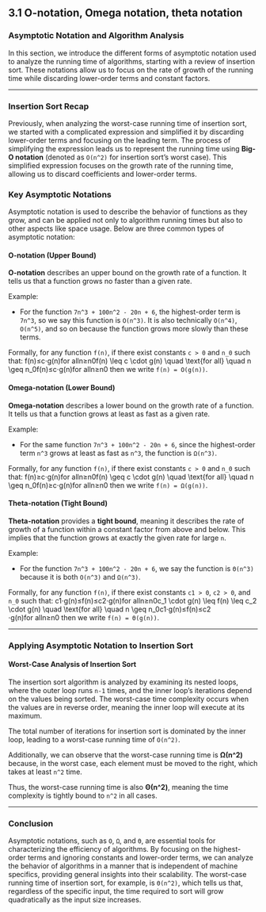 ## 3.1 O-notation, Omega notation, theta notation

### Asymptotic Notation and Algorithm Analysis

In this section, we introduce the different forms of asymptotic notation used to analyze the running time of algorithms, starting with a review of insertion sort. These notations allow us to focus on the rate of growth of the running time while discarding lower-order terms and constant factors.

---

### Insertion Sort Recap

Previously, when analyzing the worst-case running time of insertion sort, we started with a complicated expression and simplified it by discarding lower-order terms and focusing on the leading term. The process of simplifying the expression leads us to represent the running time using **Big-O notation** (denoted as `O(n^2)` for insertion sort’s worst case). This simplified expression focuses on the growth rate of the running time, allowing us to discard coefficients and lower-order terms.

### Key Asymptotic Notations

Asymptotic notation is used to describe the behavior of functions as they grow, and can be applied not only to algorithm running times but also to other aspects like space usage. Below are three common types of asymptotic notation:

#### O-notation (Upper Bound)

**O-notation** describes an upper bound on the growth rate of a function. It tells us that a function grows no faster than a given rate.

Example:

- For the function `7n^3 + 100n^2 - 20n + 6`, the highest-order term is `7n^3`, so we say this function is `O(n^3)`. It is also technically `O(n^4)`, `O(n^5)`, and so on because the function grows more slowly than these terms.

Formally, for any function `f(n)`, if there exist constants `c > 0` and `n_0` such that: f(n)≤c⋅g(n)for alln≥n0f(n) \leq c \cdot g(n) \quad \text{for all} \quad n \geq n_0f(n)≤c⋅g(n)for alln≥n0​ then we write `f(n) = O(g(n))`.

#### Omega-notation (Lower Bound)

**Omega-notation** describes a lower bound on the growth rate of a function. It tells us that a function grows at least as fast as a given rate.

Example:

- For the same function `7n^3 + 100n^2 - 20n + 6`, since the highest-order term `n^3` grows at least as fast as `n^3`, the function is `Ω(n^3)`.

Formally, for any function `f(n)`, if there exist constants `c > 0` and `n_0` such that: f(n)≥c⋅g(n)for alln≥n0f(n) \geq c \cdot g(n) \quad \text{for all} \quad n \geq n_0f(n)≥c⋅g(n)for alln≥n0​ then we write `f(n) = Ω(g(n))`.

#### Theta-notation (Tight Bound)

**Theta-notation** provides a **tight bound**, meaning it describes the rate of growth of a function within a constant factor from above and below. This implies that the function grows at exactly the given rate for large `n`.

Example:

- For the function `7n^3 + 100n^2 - 20n + 6`, we say the function is `Θ(n^3)` because it is both `O(n^3)` and `Ω(n^3)`.

Formally, for any function `f(n)`, if there exist constants `c1 > 0`, `c2 > 0`, and `n_0` such that: c1⋅g(n)≤f(n)≤c2⋅g(n)for alln≥n0c_1 \cdot g(n) \leq f(n) \leq c_2 \cdot g(n) \quad \text{for all} \quad n \geq n_0c1​⋅g(n)≤f(n)≤c2​⋅g(n)for alln≥n0​ then we write `f(n) = Θ(g(n))`.

---

### Applying Asymptotic Notation to Insertion Sort

#### Worst-Case Analysis of Insertion Sort

The insertion sort algorithm is analyzed by examining its nested loops, where the outer loop runs `n-1` times, and the inner loop’s iterations depend on the values being sorted. The worst-case time complexity occurs when the values are in reverse order, meaning the inner loop will execute at its maximum.

The total number of iterations for insertion sort is dominated by the inner loop, leading to a worst-case running time of `O(n^2)`.

Additionally, we can observe that the worst-case running time is **Ω(n^2)** because, in the worst case, each element must be moved to the right, which takes at least `n^2` time.

Thus, the worst-case running time is also **Θ(n^2)**, meaning the time complexity is tightly bound to `n^2` in all cases.

---

### Conclusion

Asymptotic notations, such as `O`, `Ω`, and `Θ`, are essential tools for characterizing the efficiency of algorithms. By focusing on the highest-order terms and ignoring constants and lower-order terms, we can analyze the behavior of algorithms in a manner that is independent of machine specifics, providing general insights into their scalability. The worst-case running time of insertion sort, for example, is `Θ(n^2)`, which tells us that, regardless of the specific input, the time required to sort will grow quadratically as the input size increases.
